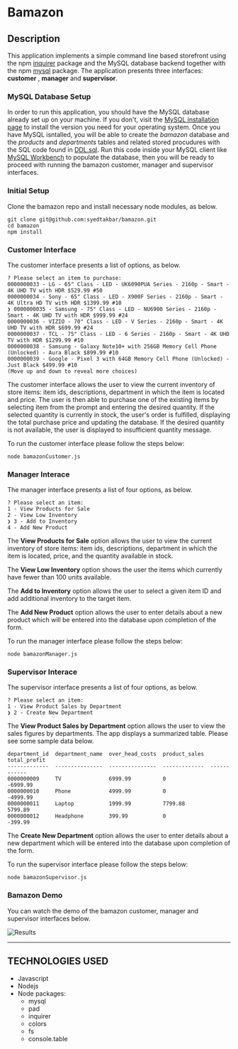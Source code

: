 # Bamazon

## Description

This application implements a simple command line based storefront using the npm [inquirer](https://www.npmjs.com/package/inquirer) package and the MySQL database backend together with the npm [mysql](https://www.npmjs.com/package/mysql) package. The application presents three interfaces: **customer** , **manager** and **supervisor**.

### MySQL Database Setup

In order to run this application, you should have the MySQL database already set up on your machine. If you don't, visit the [MySQL installation page](https://dev.mysql.com/downloads/mysql/8.0.html) to install the version you need for your operating system. Once you have MySQL isntalled, you will be able to create the *bamazon* database and the *products* and *departments* tables and related stored procudures with the SQL code found in [DDL.sql](./db/DDL.sql). Run this code inside your MySQL client like [MySQL Workbench](https://www.mysql.com/products/workbench/) to populate the database, then you will be ready to proceed with running the bamazon customer, manager and supervisor interfaces.

### Initial Setup
Clone the bamazon repo and install necessary node modules, as below.

	git clone git@github.com:syedtakbar/bamazon.git
	cd bamazon
	npm install

### Customer Interface
The customer interface presents a list of options, as below.
    
    ? Please select an item to purchase:  
    0000000033 - LG - 65" Class - LED - UK6090PUA Series - 2160p - Smart - 4K UHD TV with HDR $529.99 #50 
    0000000034 - Sony - 65" Class - LED - X900F Series - 2160p - Smart - 4K Ultra HD TV with HDR $1399.99 #10 
    ❯ 0000000035 - Samsung - 75" Class - LED - NU6900 Series - 2160p - Smart - 4K UHD TV with HDR $999.99 #24 
    0000000036 - VIZIO - 70" Class - LED - V Series - 2160p - Smart - 4K UHD TV with HDR $699.99 #24 
    0000000037 - TCL - 75" Class - LED - 6 Series - 2160p - Smart - 4K UHD TV with HDR $1299.99 #10 
    0000000038 - Samsung - Galaxy Note10+ with 256GB Memory Cell Phone (Unlocked) - Aura Black $899.99 #10 
    0000000039 - Google - Pixel 3 with 64GB Memory Cell Phone (Unlocked) - Just Black $499.99 #10 
    (Move up and down to reveal more choices)


The customer interface allows the user to view the current inventory of store items: item ids, descriptions, department in which the item is located and price. The user is then able to purchase one of the existing items by selecting item from the prompt and entering the desired quantity. If the selected quantity is currently in stock, the user's order is fulfilled, displaying the total purchase price and updating the database. If the desired quantity is not available, the user is displayed to insufficient quantity message.

To run the customer interface please follow the steps below:

	node bamazonCustomer.js

### Manager Interace

The manager interface presents a list of four options, as below. 

    ? Please select an item:  
    1 - View Products for Sale 
    2 - View Low Inventory 
    ❯ 3 - Add to Inventory 
    4 - Add New Product 
 
The **View Products for Sale** option allows the user to view the current inventory of store items: item ids, descriptions, department in which the item is located, price, and the quantity available in stock. 

The **View Low Inventory** option shows the user the items which currently have fewer than 100 units available.

The **Add to Inventory** option allows the user to select a given item ID and add additional inventory to the target item.

The **Add New Product** option allows the user to enter details about a new product which will be entered into the database upon completion of the form.

To run the manager interface please follow the steps below:

	node bamazonManager.js


### Supervisor Interace

The supervisor interface presents a list of four options, as below. 

    ? Please select an item:  
    1 - View Product Sales by Department 
    ❯ 2 - Create New Department 
 
The **View Product Sales by Department** option allows the user to view the sales figures by departments. The app  displays a summarized table. Please see some sample data below.

    department_id  department_name  over_head_costs  product_sales  total_profit
    -------------  ---------------  ---------------  -------------  ------------
    0000000009     TV               6999.99          0              -6999.99    
    0000000010     Phone            4999.99          0              -4999.99    
    0000000011     Laptop           1999.99          7799.88        5799.89     
    0000000012     Headphone        399.99           0              -399.99     

The **Create New Department** option allows the user to enter details about a new department which will be entered into the database upon completion of the form.

To run the supervisor interface please follow the steps below:

	node bamazonSupervisor.js    

### Bamazon Demo

You can watch the demo of the bamazon customer, manager and supervisor interfaces below.

![Results](./bamazon.gif)
    
- - -

## TECHNOLOGIES USED
* Javascript
* Nodejs
* Node packages:
    * mysql
    * pad
    * inquirer
    * colors
    * fs
    * console.table


